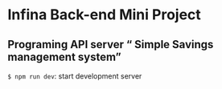 # Infina Back-end Mini Project

## Programing API server “ Simple Savings management system”

`$ npm run dev`: start development server
